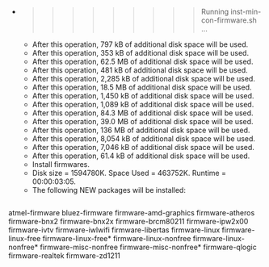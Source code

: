 * >>>>>>>>> Running inst-min-con-firmware.sh ...
  * After this operation, 797 kB of additional disk space will be used.
  * After this operation, 353 kB of additional disk space will be used.
  * After this operation, 62.5 MB of additional disk space will be used.
  * After this operation, 481 kB of additional disk space will be used.
  * After this operation, 2,285 kB of additional disk space will be used.
  * After this operation, 18.5 MB of additional disk space will be used.
  * After this operation, 1,450 kB of additional disk space will be used.
  * After this operation, 1,089 kB of additional disk space will be used.
  * After this operation, 84.3 MB of additional disk space will be used.
  * After this operation, 39.0 MB of additional disk space will be used.
  * After this operation, 136 MB of additional disk space will be used.
  * After this operation, 8,054 kB of additional disk space will be used.
  * After this operation, 7,046 kB of additional disk space will be used.
  * After this operation, 61.4 kB of additional disk space will be used.
  * Install firmwares.
  * Disk size = 1594780K. Space Used = 463752K. Runtime = 00:00:03:05.
  * The following NEW packages will be installed:
  ```bash
atmel-firmware bluez-firmware firmware-amd-graphics firmware-atheros firmware-bnx2
firmware-bnx2x firmware-brcm80211 firmware-ipw2x00 firmware-ivtv firmware-iwlwifi
firmware-libertas firmware-linux firmware-linux-free firmware-linux-free* firmware-linux-nonfree
firmware-linux-nonfree* firmware-misc-nonfree firmware-misc-nonfree* firmware-qlogic firmware-realtek
firmware-zd1211
  ```

